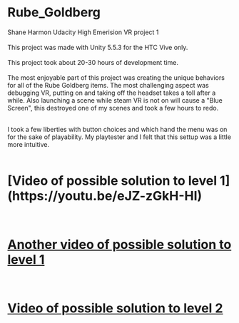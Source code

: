 # Rube_Goldberg
Shane Harmon Udacity High Emerision VR project 1<br><br>
This project was made with Unity 5.5.3 for the HTC Vive only. <br><br>
This project took about 20-30 hours of development time. <br><br>
The most enjoyable part of this project was creating the unique behaviors for all of the Rube Goldberg items. 
The most challenging aspect was debugging VR, putting on and taking off the headset takes a toll after a while. 
Also launching a scene while steam VR is not on will cause a "Blue Screen", this destroyed one of my scenes and 
took a few hours to redo.  <br><br>

I took a few liberties with button choices and which hand the menu was on for the sake of playability. My playtester and I felt that this settup was a little more intuitive. 
<br>
<br>
<h1>[Video of possible solution to level 1](https://youtu.be/eJZ-zGkH-HI)</h1>


<br>
<h1><a href src="https://youtu.be/XpdsOeCdq80">Another video of possible solution to level 1</a></h1>
<br>


<h1><a href src="https://youtu.be/5yDBahvPeX0">Video of possible solution to level 2</a></h1>
<br>
